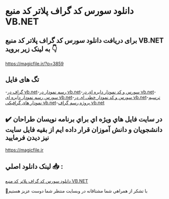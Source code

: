 # دانلود سورس کد گراف پلاتر کد منبع VB.NET

## برای دریافت دانلود سورس کد گراف پلاتر کد منبع VB.NET به لینک زیر بروید 👇

https://magicfile.ir/?p=3859

## تگ های فایل

-[گراف در vb.net](https://magicfile.ir/product/%d8%b3%d9%88%d8%b1%d8%b3-%d9%88-%da%a9%d8%af%da%af%d8%b1%d8%a7%d9%81-%d9%be%d9%84%d8%a7%d8%aa%d8%b1-%da%a9%d8%af-%d9%85%d9%86%d8%a8%d8%b9-vbnet/)-[رسم نمودار در vb.net](https://magicfile.ir/product/%d8%b3%d9%88%d8%b1%d8%b3-%d9%88-%da%a9%d8%af%da%af%d8%b1%d8%a7%d9%81-%d9%be%d9%84%d8%a7%d8%aa%d8%b1-%da%a9%d8%af-%d9%85%d9%86%d8%a8%d8%b9-vbnet/)-[سورس و کد نمودار دایره ای در vb.net](https://magicfile.ir/product/%d8%b3%d9%88%d8%b1%d8%b3-%d9%88-%da%a9%d8%af%da%af%d8%b1%d8%a7%d9%81-%d9%be%d9%84%d8%a7%d8%aa%d8%b1-%da%a9%d8%af-%d9%85%d9%86%d8%a8%d8%b9-vbnet/)-[سورس رسم نمودار دایره ای vb.net](https://magicfile.ir/product/%d8%b3%d9%88%d8%b1%d8%b3-%d9%88-%da%a9%d8%af%da%af%d8%b1%d8%a7%d9%81-%d9%be%d9%84%d8%a7%d8%aa%d8%b1-%da%a9%d8%af-%d9%85%d9%86%d8%a8%d8%b9-vbnet/)-[سورس و کد نمودار خطی ای در vb.net](https://magicfile.ir/product/%d8%b3%d9%88%d8%b1%d8%b3-%d9%88-%da%a9%d8%af%da%af%d8%b1%d8%a7%d9%81-%d9%be%d9%84%d8%a7%d8%aa%d8%b1-%da%a9%d8%af-%d9%85%d9%86%d8%a8%d8%b9-vbnet/)-[ترسیم نمودار های گرافیکی vb.net](https://magicfile.ir/product/%d8%b3%d9%88%d8%b1%d8%b3-%d9%88-%da%a9%d8%af%da%af%d8%b1%d8%a7%d9%81-%d9%be%d9%84%d8%a7%d8%aa%d8%b1-%da%a9%d8%af-%d9%85%d9%86%d8%a8%d8%b9-vbnet/)-[پروژه رسم گراف vb.net](https://magicfile.ir/product/%d8%b3%d9%88%d8%b1%d8%b3-%d9%88-%da%a9%d8%af%da%af%d8%b1%d8%a7%d9%81-%d9%be%d9%84%d8%a7%d8%aa%d8%b1-%da%a9%d8%af-%d9%85%d9%86%d8%a8%d8%b9-vbnet/)

## ✔️ در سايت فايل هاي ويژه اي براي برنامه نويسان طراحان دانشجويان و دانش آموزان قرار داده ايم از بقيه فايل سايت نيز ديدن فرماييد

https://magicfile.ir


## لينک دانلود اصلي 📥 :

[دانلود سورس کد گراف پلاتر کد منبع VB.NET](https://magicfile.ir/product/%d8%b3%d9%88%d8%b1%d8%b3-%d9%88-%da%a9%d8%af%da%af%d8%b1%d8%a7%d9%81-%d9%be%d9%84%d8%a7%d8%aa%d8%b1-%da%a9%d8%af-%d9%85%d9%86%d8%a8%d8%b9-vbnet/) 


🙏با تشکر از همراهي شما مشتاقانه در وبسایت منتظر شما دوست عزیز هستیم

